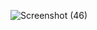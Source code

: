 ![Screenshot (46)](https://github.com/NimeshLathiya/calculator/assets/142136394/baf7cb56-aa41-4a79-8144-a18c3b01efd2)
